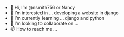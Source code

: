 - 👋 Hi, I’m @nsmith756 or Nancy 
- 👀 I’m interested in ... developing a website in django
- 🌱 I’m currently learning ...  django and python
- 💞️ I’m looking to collaborate on ... 
- 📫 How to reach me ...  

<!---
nsmith756/nsmith756 is a ✨ special ✨ repository because its `README.md` (this file) appears on your GitHub profile.
You can click the Preview link to take a look at your changes.
--->
